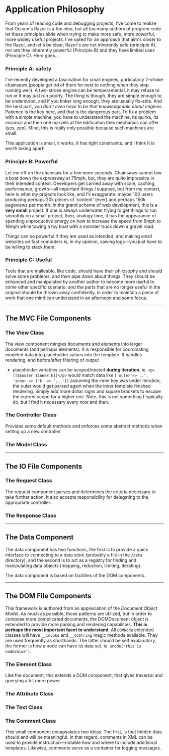 # Application Philosophy

From years of reading code and debugging projects, I've come to realize that Occam's Razor is a fun idea, but all too many authors of program code let these principles slide when trying to make more safe, more powerful, more widely useful projects. I've opted for an approach that aim's closer to the Razor, and let's be clear,  Razor's are not inherently safe (principle A), nor are they inherently powerful (Principle B) and they have limited uses (Principle C). Here goes...

### Principle A: safety

I've recently developed a fascination for small engines, particularly 2-stroke chainsaws (people get rid of them for next to nothing when they stop running well). A two-stroke engine can be temperamental, it may refuse to run or it may just run poorly. The thing is though, they are simple enough to be understood, and if you tinker long enough, they are usually fix-able. And the best part, *you don't even have to be that knowledgeable about engines*. Patience is the key here, and that is the dangerous part. To fix a problem with a simple machine, you have to understand the machine, its quirks, *its essence* and then one marvels at the edification thes mechanics can offer (yes, zen).  Mind, this is really only possible because such machines are small.

This application is small, it works, it has tight constraints, and I think it is  worth taking apart!

### Principle B: Powerful
Let me riff on the chainsaw for a few more seconds. Chainsaws cannot tow a boat down the expressway at 75mph, but, they are quite impressive in their intended context. Developers get carried away with scale, caching, performance, growth—all important things I suppose, but from my context, here is what my projects look like, and I'll exaggerate: maybe 100 users producing perhaps 20k pieces of 'content' (ever) and perhaps 150k pageviews per month. In the grand scheme of web development, this is a **very small** project. If one is always underwater trying to get things to run smoothly on a small project, then, analogy time, it has the appearance of spending unproductive energy on how to increase the speed from 6mph to 18mph while towing a toy boat with a monster truck down a gravel road.

Things can be powerful if they are used as intended, and making small websites on fast computers is, in my opinion, sawing logs—you just have to be willing to stack them.

### Principle C: Useful
Tools that are malleable, like code, should have their philosophy and should solve some problems, and then pipe down about things. They should be enhanced and manipulated by another author to become more useful to some other specific scenario, and the parts that are no longer useful in the original should be thrown away confidently, in order to maintain a piece of work that one mind can understand in an afternoon and some focus.
 
---

## The MVC File Components

### The View Class
The view component mingles documents and elements into larger documents (and perhaps elements). It is responsible for coordinating modeled data into placeholder values into the template. It handles rendering, and before/after filtering of output

- placeholder variables can be scoped/nested **during iteration**, ie. `<p>[[$$outer $inner:k]]</p>` would match data like `['outer'=>'..', 'inner => ['k' => '...']]` assuming the inner key was under iteration, the outer would get parsed again when the inner template finished rendering. Simply add more dollar signs and square brackets to escape the current scope for a higher one. Note, this is not something I typically do, but I find it necessary every now and then.

### The Controller Class

Provides some default methods and enforces some abstract methods when setting up a new controller

### The Model Class

---

## The IO File Components

### The Request Class

The request component parses and determines the criteria necessary to take further action. It also accepts responsibility for delegating to the appropriate controller.

### The Response Class

---

## The Data Component

The data component has two functions, the first is to provide a quick interface to connecting to a data store (probably a file in the `/data` directory), and the second is to act as a registry for finding and manipulating data objects (mapping, reduction, limiting, iterating).

The data component is based on facilities of the DOM components.

---

## The DOM File Components

This framework is authored from an appreciation of the *Document Object Model*. As much as possible, those patterns are utilized, but in order to compose more complicated documents, the DOMDocument object is extended to provide more parsing and rendering capabilities. **This is perhaps the most important facet to understand**. All `DOMNode` extended classes will have  `__invoke` and `__toString` magic methods available. They are used frequently as shorthands. The latter should be self explanatory, the former is how a node can have its data set, ie. `$node('this is nodeValue')`.

### The Element Class

Like the document, this extends a DOM component, that gives traversal and querying a bit more power

### The Attribute Class

### The Text Class

### The Comment Class

This small component encapsulates two ideas. The first, is that hidden data should and will be meaningful. In that regard, comments in XML can be used to provide instruction—notable how and where to include additional templates. Likewise, comments serve as a container for logging messages.
